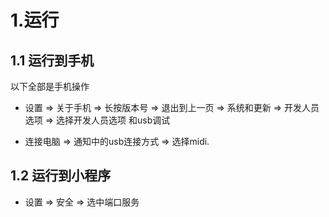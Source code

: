 # 1.运行

## 1.1 运行到手机

以下全部是手机操作

- 设置 => 关于手机 => 长按版本号 => 退出到上一页 => 系统和更新 => 开发人员选项 => 选择开发人员选项 和usb调试

- 连接电脑 => 通知中的usb连接方式 => 选择midi.

## 1.2 运行到小程序

- 设置 => 安全 => 选中端口服务

